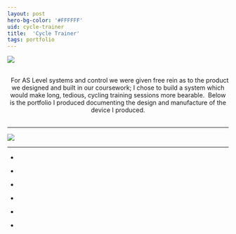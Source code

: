 ```yaml
---
layout: post
hero-bg-color: '#FFFFFF'
uid: cycle-trainer
title:  'Cycle Trainer'
tags: portfolio
---
```


<a href="{{ site.url }}/images/portfolio/cycle-trainer/IMG_4663.JPG">
<img src = "{{ site.url }}/images/portfolio/cycle-trainer/IMG_4663.JPG">
</a>


<div class="sqs-html-content">
 <p class="" style="text-align:center;white-space:pre-wrap;">
  For AS Level systems and control we were given free rein as to the product we designed and built in our coursework; I chose to build a system which would make long, tedious, cycling training sessions more bearable.  Below is the portfolio I produced documenting the design and manufacture of the device I produced.
 </p>
</div>


<hr>

<a href="{{ site.url }}/images/portfolio/cycle-trainer/Cycle+Trainer.PNG">
<img src = "{{ site.url }}/images/portfolio/cycle-trainer/Cycle+Trainer.PNG">
</a>


<hr>

<ul class="projects clearfix">
  <li>
    <div class="project" style='background-image: url(/images/portfolio/cycle-trainer/IMG_4691.JPG)'>
      <a class="cover" href="{{ site.url }}/images/portfolio/cycle-trainer/IMG_4691.JPG"></a>
    </div>
  </li>
  <li>
    <div class="project" style='background-image: url(/images/portfolio/cycle-trainer/IMG_4687.JPG)'>
      <a class="cover" href="{{ site.url }}/images/portfolio/cycle-trainer/IMG_4687.JPG"></a>
    </div>
  </li>
  <li>
    <div class="project" style='background-image: url(/images/portfolio/cycle-trainer/IMG_4663.JPG)'>
      <a class="cover" href="{{ site.url }}/images/portfolio/cycle-trainer/IMG_4663.JPG"></a>
    </div>
  </li>
  <li>
    <div class="project" style='background-image: url(/images/portfolio/cycle-trainer/IMG_4680.JPG)'>
      <a class="cover" href="{{ site.url }}/images/portfolio/cycle-trainer/IMG_4680.JPG"></a>
    </div>
  </li>
  <li>
    <div class="project" style='background-image: url(/images/portfolio/cycle-trainer/IMG_4679.JPG)'>
      <a class="cover" href="{{ site.url }}/images/portfolio/cycle-trainer/IMG_4679.JPG"></a>
    </div>
  </li>
  <li>
    <div class="project" style='background-image: url(/images/portfolio/cycle-trainer/IMG_4692.JPG)'>
      <a class="cover" href="{{ site.url }}/images/portfolio/cycle-trainer/IMG_4692.JPG"></a>
    </div>
  </li>
</ul>
<br>


